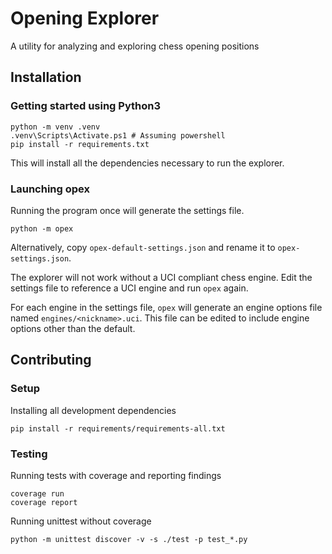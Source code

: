 # Opening Explorer

A utility for analyzing and exploring chess opening positions

## Installation

### Getting started using Python3

    python -m venv .venv
    .venv\Scripts\Activate.ps1 # Assuming powershell
    pip install -r requirements.txt

This will install all the dependencies necessary to run the explorer.

### Launching opex

Running the program once will generate the settings file.

    python -m opex

Alternatively, copy `opex-default-settings.json` and rename it to `opex-settings.json`. 

The explorer will not work without a UCI compliant chess engine. Edit the settings file to reference a UCI engine and run `opex` again.

For each engine in the settings file, `opex` will generate an engine options file named `engines/<nickname>.uci`. This file can be edited to include engine options other than the default.

## Contributing

### Setup

Installing all development dependencies

    pip install -r requirements/requirements-all.txt

### Testing

Running tests with coverage and reporting findings

    coverage run
    coverage report

Running unittest without coverage

    python -m unittest discover -v -s ./test -p test_*.py
